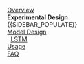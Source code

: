 [Overview](Home)  
**Experimental Design**  
{{SIDEBAR_POPULATE}}  
[Model Design](Model-Design)  
&nbsp;&nbsp;[LSTM](LSTM)  
[Usage](Usage)  
[FAQ](FAQ)  